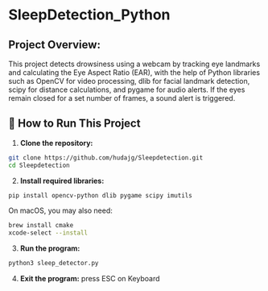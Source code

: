 # SleepDetection_Python

## Project Overview: 
This project detects drowsiness using a webcam by tracking eye landmarks and calculating the Eye Aspect Ratio (EAR), with the help of Python libraries such as OpenCV for video processing, dlib for facial landmark detection, scipy for distance calculations, and pygame for audio alerts. If the eyes remain closed for a set number of frames, a sound alert is triggered. 

## 🚀 How to Run This Project

1. **Clone the repository:**

 ```bash
 git clone https://github.com/hudajg/Sleepdetection.git
 cd Sleepdetection
  ```
2. **Install required libraries:**
  ```bash
pip install opencv-python dlib pygame scipy imutils
  ```
On macOS, you may also need:
  ```bash
brew install cmake
xcode-select --install
  ```
3. **Run the program:**
  ```bash
python3 sleep_detector.py
  ```
4. **Exit the program:**
press ESC on Keyboard
